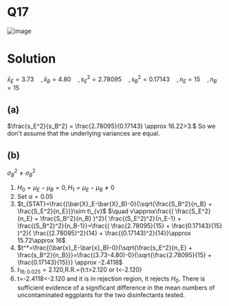 # Q17
![image](https://github.com/user-attachments/assets/1ec616fd-99e4-4d4d-9b7c-a82d607b20cd)

# Solution
 $\bar{x}_E =3.73\quad,\bar{x}_B =4.80\quad,s^2_E=2.78095\quad, s^2_B=0.17143\quad, n_E=15\quad,n_B=15$
 ## (a)
 $\frac{s_E^2}{s_B^2} = \frac{2.78095}{0.17143} \approx 16.22>3.$
 So we don't assume that the underlying variances are equal.
 ## (b)
 $\sigma^2_B \neq\sigma^2_B$
 1. $H_0=\mu_E-\mu_B=0,  H_1=\mu_E-\mu_B\neq 0$
 2. Set $\alpha=0.05$
 3. $t_{STAT}=\frac{(\bar{X}_E-\bar{X}_B)-0}{\sqrt{\frac{S_B^2}{n_B} + \frac{S_E^2}{n_E}}}\sim t\_{v}$
    $\quad v\approx\frac{( \frac{S_E^2}{n_E} + \frac{S_B^2}{n_B} )^2}{ \frac{(S_E^2)^2}{n_E-1} + \frac{(S_B^2)^2}{n_B-1}}=\frac{( \frac{2.78095}{15} + \frac{0.17143}{15} )^2}{ \frac{(2.78095)^2}{14} + \frac{(0.17143)^2}{14}}\approx 15.72\approx 16$
 4. $t^*=\frac{(\bar{x}_E-\bar{x}_B)-0}{\sqrt{\frac{s_E^2}{n_E} + \frac{s_B^2}{n_B}}}=\frac{(3.73-4.80)-0}{\sqrt{\frac{2.78095}{15} + \frac{0.17143}{15}}} \approx -2.4118$
 5. $t_{16;0.025}=2.120$,R.R.={t:t>2.120 or t<-2.120}
 6. t=-2.4118<-2.120 and it is in rejection region, it  rejects $H_0$. There is sufficient evidence of a significant difference in the mean numbers of uncontaminated eggplants for the two disinfectants tested.
    
